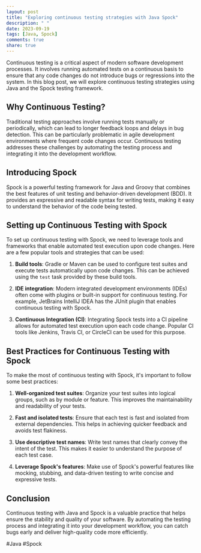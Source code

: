 ```yaml
---
layout: post
title: "Exploring continuous testing strategies with Java Spock"
description: " "
date: 2023-09-19
tags: [Java, Spock]
comments: true
share: true
---
```


Continuous testing is a critical aspect of modern software development processes. It involves running automated tests on a continuous basis to ensure that any code changes do not introduce bugs or regressions into the system. In this blog post, we will explore continuous testing strategies using Java and the Spock testing framework.

## Why Continuous Testing?

Traditional testing approaches involve running tests manually or periodically, which can lead to longer feedback loops and delays in bug detection. This can be particularly problematic in agile development environments where frequent code changes occur. Continuous testing addresses these challenges by automating the testing process and integrating it into the development workflow.

## Introducing Spock

Spock is a powerful testing framework for Java and Groovy that combines the best features of unit testing and behavior-driven development (BDD). It provides an expressive and readable syntax for writing tests, making it easy to understand the behavior of the code being tested.

## Setting up Continuous Testing with Spock

To set up continuous testing with Spock, we need to leverage tools and frameworks that enable automated test execution upon code changes. Here are a few popular tools and strategies that can be used:

1. **Build tools**: Gradle or Maven can be used to configure test suites and execute tests automatically upon code changes. This can be achieved using the `test` task provided by these build tools.

2. **IDE integration**: Modern integrated development environments (IDEs) often come with plugins or built-in support for continuous testing. For example, JetBrains IntelliJ IDEA has the JUnit plugin that enables continuous testing with Spock.

3. **Continuous Integration (CI)**: Integrating Spock tests into a CI pipeline allows for automated test execution upon each code change. Popular CI tools like Jenkins, Travis CI, or CircleCI can be used for this purpose.

## Best Practices for Continuous Testing with Spock

To make the most of continuous testing with Spock, it's important to follow some best practices:

1. **Well-organized test suites**: Organize your test suites into logical groups, such as by module or feature. This improves the maintainability and readability of your tests.

2. **Fast and isolated tests**: Ensure that each test is fast and isolated from external dependencies. This helps in achieving quicker feedback and avoids test flakiness.

3. **Use descriptive test names**: Write test names that clearly convey the intent of the test. This makes it easier to understand the purpose of each test case.

4. **Leverage Spock's features**: Make use of Spock's powerful features like mocking, stubbing, and data-driven testing to write concise and expressive tests.

## Conclusion

Continuous testing with Java and Spock is a valuable practice that helps ensure the stability and quality of your software. By automating the testing process and integrating it into your development workflow, you can catch bugs early and deliver high-quality code more efficiently.

#Java #Spock